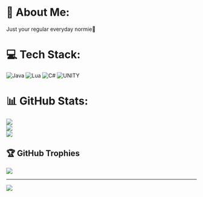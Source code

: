 # 💫 About Me:
Just your regular everyday normie🐒


# 💻 Tech Stack:
![Java](https://img.shields.io/badge/java-%23ED8B00.svg?style=flat&logo=java&logoColor=white) ![Lua](https://img.shields.io/badge/lua-%232C2D72.svg?style=flat&logo=lua&logoColor=white) ![C#](https://img.shields.io/badge/c%23-%23239120.svg?style=flat&logo=c-sharp&logoColor=white) ![UNITY](https://img.shields.io/badge/Unity-%2320232a.svg?style=flat&logo=unity&logoColor=white)
# 📊 GitHub Stats:
![](https://github-readme-stats.vercel.app/api?username=imnotsalty&theme=dark&hide_border=false&include_all_commits=false&count_private=false)<br/>
![](https://github-readme-streak-stats.herokuapp.com/?user=imnotsalty&theme=dark&hide_border=false)<br/>
![](https://github-readme-stats.vercel.app/api/top-langs/?username=imnotsalty&theme=dark&hide_border=false&include_all_commits=false&count_private=false&layout=compact)

## 🏆 GitHub Trophies
![](https://github-profile-trophy.vercel.app/?username=imnotsalty&theme=flat&no-frame=true&no-bg=false&margin-w=4)

---
[![](https://visitcount.itsvg.in/api?id=imnotsalty&icon=5&color=12)](https://visitcount.itsvg.in)
